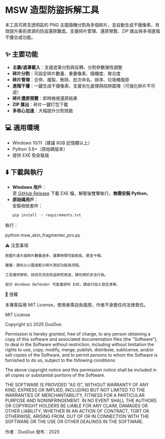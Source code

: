 # MSW 造型防盜拆解工具

本工具可將含透明區的 PNG 主圖隨機分割為多個碎片，並自動生成干擾像素，有效提升美術資源的防盜還原難度。支援碎片管理、還原預覽、ZIP 匯出與多項進階干擾合成功能。


## ✨ 主要功能

- **主圖/遮罩載入**：支援遮罩分割與反轉，分割參數彈性調整
- **碎片分割**：可設定碎片數量、重疊像素、隨機度、聚合度
- **碎片管理**：合併、複製、刪除、批次命名、排序、垃圾桶復原
- **進階干擾**：一鍵生成干擾像素，支援劣化處理與陷阱圖塊（可強化碎片不可逆）
- **碎片還原預覽**：即時檢視還原結果
- **ZIP 匯出**：碎片一鍵打包下載
- **多核心加速**：大幅提升分割效能


## 💻 適用環境

- Windows 10/11（建議 8GB 記憶體以上）
- Python 3.8+（原始碼版本）
- 提供 EXE 免安裝版


## ⬇️ 下載與執行

- **Windows 用戶**：  
  至 [GitHub Release]((https://github.com/duoduo-88/MSW-Skin-Fragmenter-Pro/releases)) 下載 EXE 檔，解壓後雙擊執行，**無需安裝 Python**。
- **原始碼用戶**：  
  安裝相依套件：
  ```bash
  pip install -r requirements.txt

執行：

python msw_skin_fragmenter_pro.py

⚠️ 注意事項

    若圖片過大或碎片數量過多，運算時間可能較長、甚至卡頓。

    建議：請先以小圖或較少碎片測試功能與流程。

    工具僅供學術、技術交流及防盜研究用途，請勿用於非法行為。

    部分 Windows Defender 可能會誤判 EXE，請自行加入信任清單。

📝 授權

本專案採用 MIT License，使用者需自負風險，作者不承擔任何法律責任。

MIT License

Copyright (c) 2025 DuoDuo

Permission is hereby granted, free of charge, to any person obtaining a copy
of this software and associated documentation files (the "Software"), to deal
in the Software without restriction, including without limitation the rights
to use, copy, modify, merge, publish, distribute, sublicense, and/or sell
copies of the Software, and to permit persons to whom the Software is
furnished to do so, subject to the following conditions:

The above copyright notice and this permission notice shall be included in all
copies or substantial portions of the Software.

THE SOFTWARE IS PROVIDED "AS IS", WITHOUT WARRANTY OF ANY KIND, EXPRESS OR
IMPLIED, INCLUDING BUT NOT LIMITED TO THE WARRANTIES OF MERCHANTABILITY,
FITNESS FOR A PARTICULAR PURPOSE AND NONINFRINGEMENT. IN NO EVENT SHALL THE
AUTHORS OR COPYRIGHT HOLDERS BE LIABLE FOR ANY CLAIM, DAMAGES OR OTHER
LIABILITY, WHETHER IN AN ACTION OF CONTRACT, TORT OR OTHERWISE, ARISING FROM,
OUT OF OR IN CONNECTION WITH THE SOFTWARE OR THE USE OR OTHER DEALINGS IN THE
SOFTWARE.

作者：DuoDuo
發布：2025
